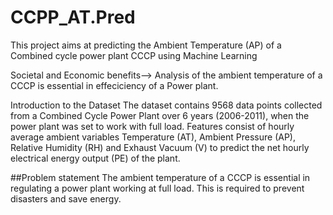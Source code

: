 # CCPP_AT.Pred
This project aims at predicting the Ambient Temperature (AP) of a Combined cycle power plant CCCP using Machine Learning

Societal and Economic benefits-->
Analysis of the ambient temperature of a CCCP is essential in effeciciency of a Power plant.

Introduction to the Dataset
The dataset contains 9568 data points collected from a Combined Cycle Power Plant over 6 years (2006-2011), when the power plant was set to work with full load. Features consist of hourly average ambient variables Temperature (AT), Ambient Pressure (AP), Relative Humidity (RH) and Exhaust Vacuum (V) to predict the net hourly electrical energy output (PE) of the plant.

##Problem statement
The ambient temperature of a CCCP is essential in regulating a power plant working at full load. This is required to prevent disasters and save energy.
